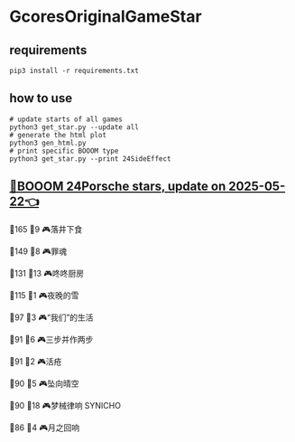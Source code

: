 # GcoresOriginalGameStar

## requirements
```
pip3 install -r requirements.txt
```

## how to use
```
# update starts of all games
python3 get_star.py --update all
# generate the html plot
python3 gen_html.py
# print specific BOOOM type
python3 get_star.py --print 24SideEffect
```

## [🔗BOOOM 24Porsche stars, update on 2025-05-22👈](https://raw.githack.com/sichaozhang1112/GcoresOriginalGameStar/main/html/24Porsche.html) 
🌟165 👥9   🎮落井下食               

🌟149 👥8   🎮罪魂                 

🌟131 👥13  🎮咚咚厨房               

🌟115 👥1   🎮夜晚的雪               

🌟97  👥3   🎮“我们”的生活            

🌟91  👥6   🎮三步并作两步             

🌟91  👥2   🎮活疮                 

🌟90  👥5   🎮坠向晴空               

🌟90  👥18  🎮梦械律响 SYNICHO       

🌟86  👥4   🎮月之回响               

